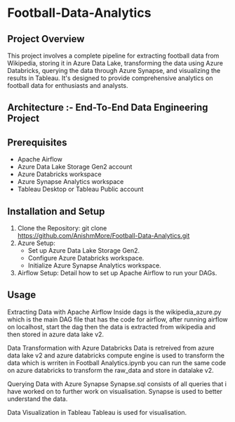 # Football-Data-Analytics

## Project Overview
This project involves a complete pipeline for extracting football data from Wikipedia, storing it in Azure Data Lake, transforming the data using Azure Databricks, querying the data through Azure Synapse, and visualizing the results in Tableau. It's designed to provide comprehensive analytics on football data for enthusiasts and analysts.

## Architecture :- End-To-End Data Engineering Project


## Prerequisites
- Apache Airflow
- Azure Data Lake Storage Gen2 account
- Azure Databricks workspace
- Azure Synapse Analytics workspace
- Tableau Desktop or Tableau Public account

## Installation and Setup
1. Clone the Repository: git clone https://github.com/AnishmMore/Football-Data-Analytics.git
2. Azure Setup:
    - Set up Azure Data Lake Storage Gen2.
    - Configure Azure Databricks workspace.
    - Initialize Azure Synapse Analytics workspace.
3. Airflow Setup: Detail how to set up Apache Airflow to run your DAGs.

## Usage
Extracting Data with Apache Airflow
  Inside dags is the wikipedia_azure.py which is the main DAG file that has the code for airflow, after running airflow on localhost, start the dag then the data is extracted from wikipedia and then stored in azure data lake v2.

Data Transformation with Azure Databricks
  Data is retreived from azure data lake v2 and azure databricks compute engine is used to transform the data which is wrriten in Football Analytics.ipynb you can run the same code on azure databricks to transform the raw_data and store in datalake v2.

Querying Data with Azure Synapse
  Synapse.sql consists of all queries that i have worked on to further work on visualisation. Synapse is used to better understand the data.

Data Visualization in Tableau
  Tableau is used for visualisation. 
  
  
